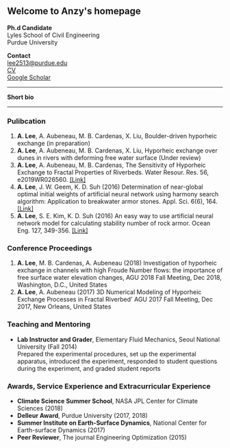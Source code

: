 ## Welcome to Anzy's homepage


**Ph.d Candidate**  
Lyles School of Civil Engineering  
Purdue University

**Contact**  
lee2513@purdue.edu  
[CV](https://anzylee.github.io/anzyLee.pdf)  
[Google Scholar](https://scholar.google.com/citations?user=g0oQ7wwAAAAJ&hl=en)

---

**Short bio**

---

### Pulibcation
1. **A. Lee**, A. Aubeneau, M. B. Cardenas, X. Liu, Boulder-driven hyporheic exchange (in preparation)
2. **A. Lee**, A. Aubeneau, M. B. Cardenas, X. Liu, Hyporheic exchange over dunes in rivers with deforming free water surface (Under review)
3. **A. Lee**, A. Aubeneau, M. B. Cardenas, The Sensitivity of Hyporheic Exchange to Fractal Properties of Riverbeds. Water Resour. Res. 56, e2019WR026560. [[Link]](https://www.sciencedirect.com/science/article/pii/S0029801816304498)
4. **A. Lee**, J. W. Geem, K. D. Suh (2016) Determination of near-global optimal initial weights of artificial neural network using harmony search algorithm: Application to breakwater armor stones. Appl. Sci. 6(6), 164. [[Link]](https://agupubs.onlinelibrary.wiley.com/doi/abs/10.1029/2019WR026560)
5. **A. Lee**, S. E. Kim, K. D. Suh (2016) An easy way to use artificial neural network model for calculating stability number of rock armor. Ocean Eng. 127, 349-356. [[Link]](https://www.sciencedirect.com/science/article/pii/S0029801816304498)

### Conference Proceedings
1. **A. Lee**, M. B. Cardenas, A. Aubeneau (2018) Investigation of hyporheic exchange in channels with high Froude Number flows: the importance of free surface water elevation changes, AGU 2018 Fall Meeting, Dec 2018, Washington, D.C., United States 
2. **A. Lee**, A. Aubeneau (2017) 3D Numerical Modeling of Hyporheic Exchange Processes in Fractal Riverbed' AGU 2017 Fall Meeting, Dec 2017, New Orleans, United States 

### Teaching and Mentoring
* **Lab Instructor and Grader**, Elementary Fluid Mechanics, Seoul National University (Fall 2014)  
Prepared the experimental procedures, set up the experimental apparatus, introduced the experiment, responded to student questions during the experiment, and graded student reports 

### Awards, Service Experience and Extracurricular Experience
* **Climate Science Summer School**, NASA JPL Center for Climate Sciences (2018)
* **Delleur Award**, Purdue University (2017, 2018)
* **Summer Institute on Earth-Surface Dynamics**, National Center for Earth-surface Dynamics (2017)
* **Peer Reviewer**, The journal Engineering Optimization (2015)
